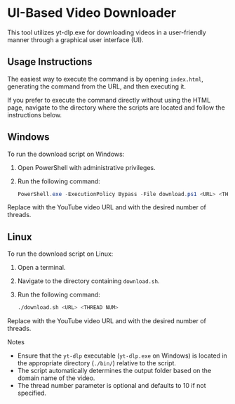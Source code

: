 # UI-Based Video Downloader

This tool utilizes yt-dlp.exe for downloading videos in a user-friendly manner through a graphical user interface (UI).

## Usage Instructions
The easiest way to execute the command is by opening `index.html`, generating the command from the URL, and then executing it.

If you prefer to execute the command directly without using the HTML page, navigate to the directory where the scripts are located and follow the instructions below.

## Windows

To run the download script on Windows:

1. Open PowerShell with administrative privileges.
2. Run the following command:

   ```powershell
   PowerShell.exe -ExecutionPolicy Bypass -File download.ps1 <URL> <THREAD NUM>
   ```

Replace <URL> with the YouTube video URL and <THREAD NUM> with the desired number of threads.

## Linux

To run the download script on Linux:

1. Open a terminal.

2. Navigate to the directory containing `download.sh`.

3. Run the following command:

   ```bash
   ./download.sh <URL> <THREAD NUM>
   ```

Replace <URL> with the YouTube video URL and <THREAD NUM> with the desired number of threads.

Notes
- Ensure that the `yt-dlp` executable (`yt-dlp.exe` on Windows) is located in the appropriate directory (`./bin/`) relative to the script.
- The script automatically determines the output folder based on the domain name of the video.
- The thread number parameter is optional and defaults to 10 if not specified.